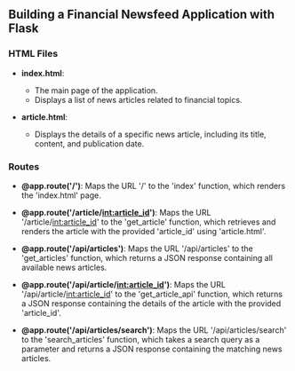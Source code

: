 ## Building a Financial Newsfeed Application with Flask

### HTML Files
- **index.html**:
   - The main page of the application.
   - Displays a list of news articles related to financial topics.

- **article.html**:
   - Displays the details of a specific news article, including its title, content, and publication date.

### Routes
- **@app.route('/')**: Maps the URL '/' to the 'index' function, which renders the 'index.html' page.

- **@app.route('/article/<int:article_id>')**: Maps the URL '/article/<int:article_id>' to the 'get_article' function, which retrieves and renders the article with the provided 'article_id' using 'article.html'.

- **@app.route('/api/articles')**: Maps the URL '/api/articles' to the 'get_articles' function, which returns a JSON response containing all available news articles.

- **@app.route('/api/article/<int:article_id>')**: Maps the URL '/api/article/<int:article_id>' to the 'get_article_api' function, which returns a JSON response containing the details of the article with the provided 'article_id'.

- **@app.route('/api/articles/search')**: Maps the URL '/api/articles/search' to the 'search_articles' function, which takes a search query as a parameter and returns a JSON response containing the matching news articles.